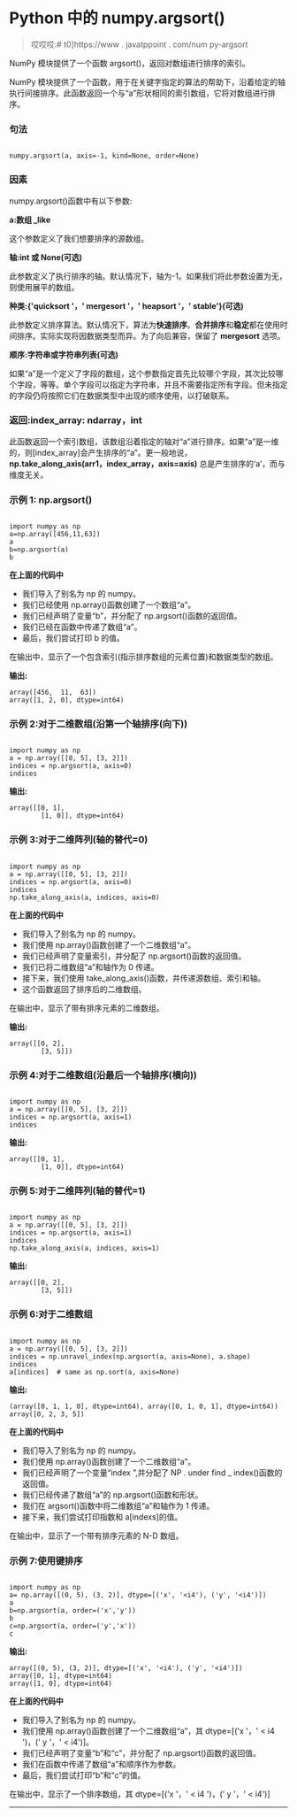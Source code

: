 # Python 中的 numpy.argsort()

> 哎哎哎:# t0]https://www . javatppoint . com/num py-argsort

NumPy 模块提供了一个函数 argsort()，返回对数组进行排序的索引。

NumPy 模块提供了一个函数，用于在关键字指定的算法的帮助下，沿着给定的轴执行间接排序。此函数返回一个与“a”形状相同的索引数组，它将对数组进行排序。

### 句法

```

numpy.argsort(a, axis=-1, kind=None, order=None)

```

### 因素

numpy.argsort()函数中有以下参数:

**a:数组 _like**

这个参数定义了我们想要排序的源数组。

**轴:int 或 None(可选)**

此参数定义了执行排序的轴。默认情况下，轴为-1。如果我们将此参数设置为无，则使用展平的数组。

**种类:{'quicksort '，' mergesort '，' heapsort '，' stable'}(可选)**

此参数定义排序算法。默认情况下，算法为**快速排序**。**合并排序**和**稳定**都在使用时间排序。实际实现将因数据类型而异。为了向后兼容，保留了 **mergesort** 选项。

**顺序:字符串或字符串列表(可选)**

如果“a”是一个定义了字段的数组，这个参数指定首先比较哪个字段，其次比较哪个字段，等等。单个字段可以指定为字符串，并且不需要指定所有字段。但未指定的字段仍将按照它们在数据类型中出现的顺序使用，以打破联系。

### 返回:index_array: ndarray，int

此函数返回一个索引数组，该数组沿着指定的轴对“a”进行排序。如果“a”是一维的，则[index_array]会产生排序的“a”。更一般地说， **np.take_along_axis(arr1，index_array，axis=axis)** 总是产生排序的‘a’，而与维度无关。

### 示例 1: np.argsort()

```

import numpy as np
a=np.array([456,11,63])
a
b=np.argsort(a)
b

```

**在上面的代码中**

*   我们导入了别名为 np 的 numpy。
*   我们已经使用 np.array()函数创建了一个数组“a”。
*   我们已经声明了变量“b”，并分配了 np.argsort()函数的返回值。
*   我们已经在函数中传递了数组“a”。
*   最后，我们尝试打印 b 的值。

在输出中，显示了一个包含索引(指示排序数组的元素位置)和数据类型的数组。

**输出:**

```
array([456,  11,  63])
array([1, 2, 0], dtype=int64)

```

### 示例 2:对于二维数组(沿第一个轴排序(向下))

```

import numpy as np
a = np.array([[0, 5], [3, 2]])
indices = np.argsort(a, axis=0)  
indices

```

**输出:**

```
array([[0, 1],
       	[1, 0]], dtype=int64)

```

### 示例 3:对于二维阵列(轴的替代=0)

```

import numpy as np
a = np.array([[0, 5], [3, 2]])
indices = np.argsort(a, axis=0)
indices
np.take_along_axis(a, indices, axis=0)

```

**在上面的代码中**

*   我们导入了别名为 np 的 numpy。
*   我们使用 np.array()函数创建了一个二维数组“a”。
*   我们已经声明了变量索引，并分配了 np.argsort()函数的返回值。
*   我们已将二维数组“a”和轴作为 0 传递。
*   接下来，我们使用 take_along_axis()函数，并传递源数组、索引和轴。
*   这个函数返回了排序后的二维数组。

在输出中，显示了带有排序元素的二维数组。

**输出:**

```
array([[0, 2],
       	[3, 5]])

```

### 示例 4:对于二维数组(沿最后一个轴排序(横向))

```

import numpy as np
a = np.array([[0, 5], [3, 2]])
indices = np.argsort(a, axis=1)  
indices

```

**输出:**

```
array([[0, 1],
       	[1, 0]], dtype=int64) 

```

### 示例 5:对于二维阵列(轴的替代=1)

```

import numpy as np
a = np.array([[0, 5], [3, 2]])
indices = np.argsort(a, axis=1)
indices
np.take_along_axis(a, indices, axis=1)

```

**输出:**

```
array([[0, 2],
       	[3, 5]])

```

### 示例 6:对于二维数组

```

import numpy as np
a = np.array([[0, 5], [3, 2]])
indices = np.unravel_index(np.argsort(a, axis=None), a.shape)
indices
a[indices]  # same as np.sort(a, axis=None)

```

**输出:**

```
(array([0, 1, 1, 0], dtype=int64), array([0, 1, 0, 1], dtype=int64))
array([0, 2, 3, 5])

```

**在上面的代码中**

*   我们导入了别名为 np 的 numpy。
*   我们使用 np.array()函数创建了一个二维数组“a”。
*   我们已经声明了一个变量“index ”,并分配了 NP . under find _ index()函数的返回值。
*   我们已经传递了数组“a”的 np.argsort()函数和形状。
*   我们在 argsort()函数中将二维数组“a”和轴作为 1 传递。
*   接下来，我们尝试打印指数和 a[indexs]的值。

在输出中，显示了一个带有排序元素的 N-D 数组。

### 示例 7:使用键排序

```

import numpy as np
a= np.array([(0, 5), (3, 2)], dtype=[('x', '<i4'), ('y', '<i4')])
a
b=np.argsort(a, order=('x','y'))
b
c=np.argsort(a, order=('y','x'))
c

```

**输出:**

```
array([(0, 5), (3, 2)], dtype=[('x', '<i4'), ('y', '<i4')])
array([0, 1], dtype=int64)
array([1, 0], dtype=int64)

```

**在上面的代码中**

*   我们导入了别名为 np 的 numpy。
*   我们使用 np.array()函数创建了一个二维数组“a”，其 dtype=[('x '，' < i4 ')，(' y '，' < i4')]。
*   我们已经声明了变量“b”和“c”，并分配了 np.argsort()函数的返回值。
*   我们在函数中传递了数组“a”和顺序作为参数。
*   最后，我们尝试打印“b”和“c”的值。

在输出中，显示了一个排序数组，其 dtype=[('x '，' < i4 ')，(' y '，' < i4')]

* * *